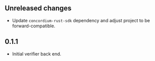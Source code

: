 ## Unreleased changes

- Update `concordium-rust-sdk` dependency and adjust project to be forward-compatible.

## 0.1.1

- Initial verifier back end.

